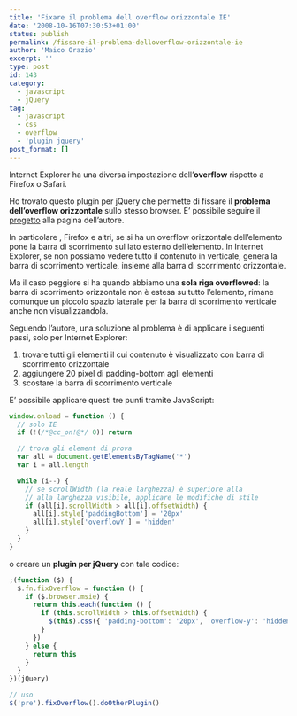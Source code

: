 ```yaml
---
title: 'Fixare il problema dell overflow orizzontale IE'
date: '2008-10-16T07:30:53+01:00'
status: publish
permalink: /fissare-il-problema-delloverflow-orizzontale-ie
author: 'Maico Orazio'
excerpt: ''
type: post
id: 143
category:
  - javascript
  - jQuery
tag:
  - javascript
  - css
  - overflow
  - 'plugin jquery'
post_format: []
---
```


Internet Explorer ha una diversa impostazione dell’**overflow** rispetto a Firefox o Safari.

Ho trovato questo plugin per jQuery che permette di fissare il **problema dell’overflow orizzontale** sullo stesso browser. E’ possibile seguire il [progetto](http://remysharp.com/2008/01/21/fixing-ie-overflow-problem/ "fissare il problema dell'overflow orizzontale in Internet Explorer") alla pagina dell’autore.

In particolare , Firefox e altri, se si ha un overflow orizzontale dell’elemento pone la barra di scorrimento sul lato esterno dell’elemento. In Internet Explorer, se non possiamo vedere tutto il contenuto in verticale, genera la barra di scorrimento verticale, insieme alla barra di scorrimento orizzontale.

Ma il caso peggiore si ha quando abbiamo una **sola riga overflowed**: la barra di scorrimento orizzontale non è estesa su tutto l’elemento, rimane comunque un piccolo spazio laterale per la barra di scorrimento verticale anche non visualizzandola.

Seguendo l’autore, una soluzione al problema è di applicare i seguenti passi, solo per Internet Explorer:

1. trovare tutti gli elementi il cui contenuto è visualizzato con barra di scorrimento orizzontale
2. aggiungere 20 pixel di padding-bottom agli elementi
3. scostare la barra di scorrimento verticale

E’ possibile applicare questi tre punti tramite JavaScript:

```js
window.onload = function () {
  // solo IE
  if (!(/*@cc_on!@*/ 0)) return

  // trova gli element di prova
  var all = document.getElementsByTagName('*')
  var i = all.length

  while (i--) {
    // se scrollWidth (la reale larghezza) è superiore alla
    // alla larghezza visibile, applicare le modifiche di stile
    if (all[i].scrollWidth > all[i].offsetWidth) {
      all[i].style['paddingBottom'] = '20px'
      all[i].style['overflowY'] = 'hidden'
    }
  }
}
```

o creare un **plugin per jQuery** con tale codice:

```js
;(function ($) {
  $.fn.fixOverflow = function () {
    if ($.browser.msie) {
      return this.each(function () {
        if (this.scrollWidth > this.offsetWidth) {
          $(this).css({ 'padding-bottom': '20px', 'overflow-y': 'hidden' })
        }
      })
    } else {
      return this
    }
  }
})(jQuery)

// uso
$('pre').fixOverflow().doOtherPlugin()
```
